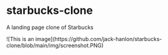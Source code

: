 # starbucks-clone
A landing page clone of Starbucks
</p>
![This is an image](https://github.com/jack-hanlon/starbucks-clone/blob/main/img/screenshot.PNG)
